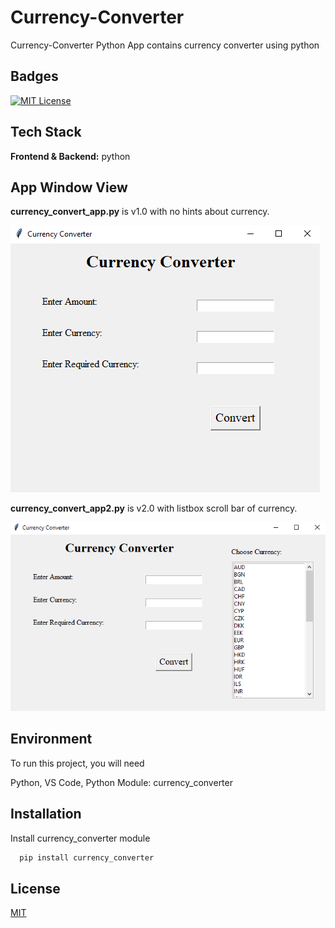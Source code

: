 
# Currency-Converter 

Currency-Converter Python App contains currency converter using python


## Badges

[![MIT License](https://img.shields.io/badge/License-MIT-green.svg)](https://choosealicense.com/licenses/mit/)



## Tech Stack

**Frontend & Backend:** python



## App Window View
**currency_convert_app.py** is v1.0 with no hints about currency.

![App Screenshot](https://raw.githubusercontent.com/Sazol-Sarker/Currency-Converter/38d41c9d7f0acd5218488ceef0afa9f618980409/app%20window%20ss/1.PNG)

**currency_convert_app2.py** is v2.0 with listbox scroll bar of currency.

![App Screenshot](https://raw.githubusercontent.com/Sazol-Sarker/Currency-Converter/38d41c9d7f0acd5218488ceef0afa9f618980409/app%20window%20ss/2.PNG)

## Environment 

To run this project, you will need 

Python,
VS Code,
Python Module: currency_converter


## Installation

Install currency_converter module

```bash
  pip install currency_converter
```
    
## License

[MIT](https://choosealicense.com/licenses/mit/)

